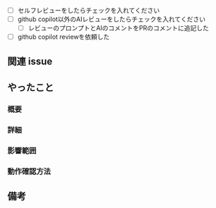 - [ ] セルフレビューをしたらチェックを入れてください
- [ ] github copilot以外のAIレビューをしたらチェックを入れてください
    - [ ] レビューのプロンプトとAIのコメントをPRのコメントに追記した
- [ ] github copilot reviewを依頼した

## 関連 issue

<!-- resolve #<issue-number> -->

## やったこと

### 概要

<!-- 変更内容を 1 行程度でまとめまとめてください。 (チケットタイトルと被っても OK) -->

### 詳細

<!-- 変更内容をリスト形式でまとめてください。 -->

### 影響範囲

<!-- DB や API エンドポイントの変更など、大きな影響がある場合はその旨をここに書いてください。 -->

### 動作確認方法

<!-- 動作確認方法と確認内容をリスト形式でまとめてください。 -->

## 備考

<!-- この PR についての課題や、議論したいことがあればここに書いてください。 -->


<!-- for GitHub Copilot review rule -->
<!--
レビューする際には、以下のprefix(接頭辞)をつけてください
[must]  
[imo] (in my opinion)  
[nits](nitpick) 
[ask]  
[fyi]
-->
<!-- for GitHub Copilot review  rule-->

<!-- I want to review in Japanese. -->
